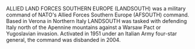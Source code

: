 ALLIED LAND FORCES SOUTHERN EUROPE (LANDSOUTH) was a military command of NATO's Allied Forces Southern Europe (AFSOUTH) command. Based in Verona in Northern Italy LANDSOUTH was tasked with defending Italy north of the Apennine mountains against a Warsaw Pact or Yugoslavian invasion. Activated in 1951 under an Italian Army four-star general, the command was disbanded in 2004.
